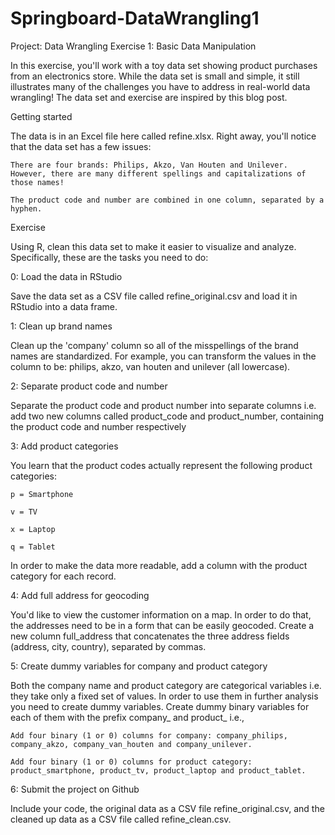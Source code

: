 # Springboard-DataWrangling1

Project: Data Wrangling Exercise 1: Basic Data Manipulation

In this exercise, you'll work with a toy data set showing product purchases from an electronics store. While the data set is small and simple, it still illustrates many of the challenges you have to address in real-world data wrangling! The data set and exercise are inspired by this blog post.

Getting started

The data is in an Excel file here called refine.xlsx. Right away, you'll notice that the data set has a few issues:

    There are four brands: Philips, Akzo, Van Houten and Unilever. However, there are many different spellings and capitalizations of those names!

    The product code and number are combined in one column, separated by a hyphen. 

Exercise

Using R, clean this data set to make it easier to visualize and analyze. Specifically, these are the tasks you need to do: 

0: Load the data in RStudio

Save the data set as a CSV file called refine_original.csv and load it in RStudio into a data frame.

1: Clean up brand names

Clean up the 'company' column so all of the misspellings of the brand names are standardized. For example, you can transform the values in the column to be: philips, akzo, van houten and unilever (all lowercase).

2: Separate product code and number

Separate the product code and product number into separate columns i.e. add two new columns called product_code and product_number, containing the product code and number respectively

3: Add product categories

You learn that the product codes actually represent the following product categories:

    p = Smartphone

    v = TV

    x = Laptop

    q = Tablet

In order to make the data more readable, add a column with the product category for each record.

4: Add full address for geocoding

You'd like to view the customer information on a map. In order to do that, the addresses need to be in a form that can be easily geocoded. Create a new column full_address that concatenates the three address fields (address, city, country), separated by commas.

5: Create dummy variables for company and product category

Both the company name and product category are categorical variables i.e. they take only a fixed set of values. In order to use them in further analysis you need to create dummy variables. Create dummy binary variables for each of them with the prefix company_ and product_ i.e.,

    Add four binary (1 or 0) columns for company: company_philips, company_akzo, company_van_houten and company_unilever.

    Add four binary (1 or 0) columns for product category: product_smartphone, product_tv, product_laptop and product_tablet.

6: Submit the project on Github

Include your code, the original data as a CSV file refine_original.csv, and the cleaned up data as a CSV file called refine_clean.csv.
